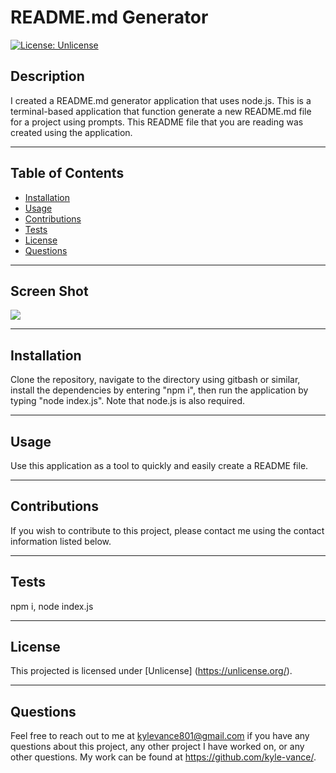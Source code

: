 # README.md Generator

  [![License: Unlicense](https://img.shields.io/badge/license-Unlicense-blue.svg)](http://unlicense.org/)

## Description
I created a README.md generator application that uses node.js. This is a terminal-based application that function generate a new README.md file for a project using prompts. This README file that you are reading was created using the application.

---

## Table of Contents
  - [Installation](#installation)
  - [Usage](#usage)
  - [Contributions](#contributions)
  - [Tests](#tests)
  - [License](#license)
  - [Questions](#questions)

  --- 
  
## Screen Shot
<img src="https://user-images.githubusercontent.com/105682564/190262008-35c2c480-e8db-4c16-8687-00780d2c6c83.png">

---

## Installation 
Clone the repository, navigate to the directory using gitbash or similar, install the dependencies by entering "npm i", then run the application by typing "node index.js". Note that node.js is also required.

---

## Usage 
Use this application as a tool to quickly and easily create a README file.

---

## Contributions
If you wish to contribute to this project, please contact me using the contact information listed below.

---

## Tests
npm i, node index.js

---

## License
This projected is licensed under [Unlicense] (https://unlicense.org/).

---

## Questions
Feel free to reach out to me at kylevance801@gmail.com if you have any questions about this project, any other project I have worked on, or any other questions. My work can be found at https://github.com/kyle-vance/.
